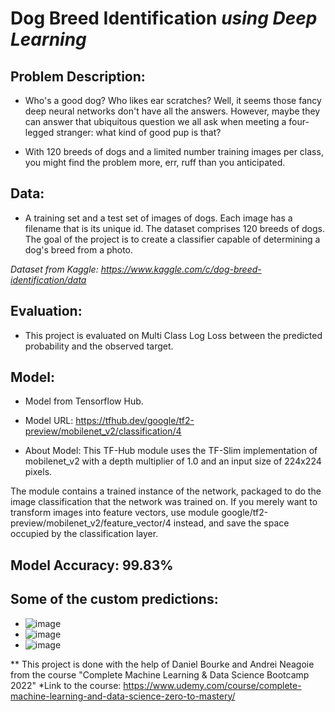 # **Dog Breed Identification** *using Deep Learning*

## Problem Description:
 * Who's a good dog? Who likes ear scratches? Well, it seems those fancy deep neural networks don't have all the answers. However, maybe they can answer that ubiquitous question we all ask when meeting a four-legged stranger: what kind of good pup is that?

* With 120 breeds of dogs and a limited number training images per class, you might find the problem more, err, ruff than you anticipated.

## Data:
 *  A training set and a test set of images of dogs. Each image has a filename that is its unique id. The dataset comprises 120 breeds of dogs. The goal of the project is to create a classifier capable of determining a dog's breed from a photo.

*Dataset from Kaggle: https://www.kaggle.com/c/dog-breed-identification/data*

## Evaluation:
  * This project is evaluated on Multi Class Log Loss between the predicted probability and the observed target.

## Model:
  * Model from Tensorflow Hub. 

  * Model URL: https://tfhub.dev/google/tf2-preview/mobilenet_v2/classification/4
  * About Model: This TF-Hub module uses the TF-Slim implementation of mobilenet_v2 with a depth multiplier of 1.0 and an input size of 224x224 pixels.

  The module contains a trained instance of the network, packaged to do the image classification that the network was trained on. If you merely want to transform images into feature vectors, use module google/tf2-preview/mobilenet_v2/feature_vector/4 instead, and save the space occupied by the classification layer.

## Model Accuracy: 99.83%

## Some of the custom predictions:
* ![image](https://user-images.githubusercontent.com/63797339/155894360-40761ff4-817c-4b35-bd71-8c23dbc91b83.png)
* ![image](https://user-images.githubusercontent.com/63797339/155894371-b66b28f5-8b2a-434a-8e1c-54f6d9a39ce1.png)
* ![image](https://user-images.githubusercontent.com/63797339/155894383-e6a4290d-ee8c-4cf4-9999-732cee6365ac.png)

** This project is done with the help of Daniel Bourke and Andrei Neagoie from the course "Complete Machine Learning & Data Science Bootcamp 2022"
*Link to the course: https://www.udemy.com/course/complete-machine-learning-and-data-science-zero-to-mastery/
